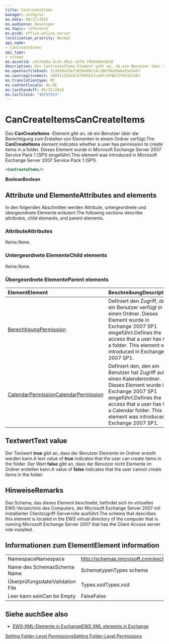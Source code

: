 ```yaml
---
title: CanCreateItems
manager: sethgros
ms.date: 09/17/2015
ms.audience: Developer
ms.topic: reference
ms.prod: office-online-server
localization_priority: Normal
api_name:
- CanCreateItems
api_type:
- schema
ms.assetid: c4574e9a-3c42-40a1-a5f9-79b6560e9b30
description: Das CanCreateItems-Element gibt an, ob ein Benutzer über die Berechtigung zum Erstellen von Elementen in einem Ordner verfügt. Dieses Element wurde in Microsoft Exchange Server 2007 Service Pack 1 (SP1) eingeführt.
ms.openlocfilehash: 313699a15ef3038dd9114c18b76b29aba15e5ab7
ms.sourcegitcommit: 34041125dc8c5f993b21cebfc4f8b72f0fd2cb6f
ms.translationtype: MT
ms.contentlocale: de-DE
ms.lasthandoff: 06/25/2018
ms.locfileid: "19757553"
---
```

# <a name="cancreateitems"></a><span data-ttu-id="08b9e-104">CanCreateItems</span><span class="sxs-lookup"><span data-stu-id="08b9e-104">CanCreateItems</span></span>

<span data-ttu-id="08b9e-105">Das **CanCreateItems** -Element gibt an, ob ein Benutzer über die Berechtigung zum Erstellen von Elementen in einem Ordner verfügt.</span><span class="sxs-lookup"><span data-stu-id="08b9e-105">The **CanCreateItems** element indicates whether a user has permission to create items in a folder.</span></span> <span data-ttu-id="08b9e-106">Dieses Element wurde in Microsoft Exchange Server 2007 Service Pack 1 (SP1) eingeführt.</span><span class="sxs-lookup"><span data-stu-id="08b9e-106">This element was introduced in Microsoft Exchange Server 2007 Service Pack 1 (SP1).</span></span> 
  
```xml
<CanCreateItems/>
```

 <span data-ttu-id="08b9e-107">**Boolean**</span><span class="sxs-lookup"><span data-stu-id="08b9e-107">**Boolean**</span></span>
## <a name="attributes-and-elements"></a><span data-ttu-id="08b9e-108">Attribute und Elemente</span><span class="sxs-lookup"><span data-stu-id="08b9e-108">Attributes and elements</span></span>

<span data-ttu-id="08b9e-109">In den folgenden Abschnitten werden Attribute, untergeordnete und übergeordnete Elemente erläutert.</span><span class="sxs-lookup"><span data-stu-id="08b9e-109">The following sections describe attributes, child elements, and parent elements.</span></span>
  
### <a name="attributes"></a><span data-ttu-id="08b9e-110">Attribute</span><span class="sxs-lookup"><span data-stu-id="08b9e-110">Attributes</span></span>

<span data-ttu-id="08b9e-111">Keine.</span><span class="sxs-lookup"><span data-stu-id="08b9e-111">None.</span></span>
  
### <a name="child-elements"></a><span data-ttu-id="08b9e-112">Untergeordnete Elemente</span><span class="sxs-lookup"><span data-stu-id="08b9e-112">Child elements</span></span>

<span data-ttu-id="08b9e-113">Keine.</span><span class="sxs-lookup"><span data-stu-id="08b9e-113">None.</span></span>
  
### <a name="parent-elements"></a><span data-ttu-id="08b9e-114">Übergeordnete Elemente</span><span class="sxs-lookup"><span data-stu-id="08b9e-114">Parent elements</span></span>

|<span data-ttu-id="08b9e-115">**Element**</span><span class="sxs-lookup"><span data-stu-id="08b9e-115">**Element**</span></span>|<span data-ttu-id="08b9e-116">**Beschreibung**</span><span class="sxs-lookup"><span data-stu-id="08b9e-116">**Description**</span></span>|
|:-----|:-----|
|[<span data-ttu-id="08b9e-117">Berechtigung</span><span class="sxs-lookup"><span data-stu-id="08b9e-117">Permission</span></span>](permission.md) <br/> |<span data-ttu-id="08b9e-p103">Definiert den Zugriff, den ein Benutzer verfügt in einen Ordner. Dieses Element wurde in Exchange 2007 SP1 eingeführt.</span><span class="sxs-lookup"><span data-stu-id="08b9e-p103">Defines the access that a user has to a folder. This element was introduced in Exchange 2007 SP1.</span></span>  <br/> |
|[<span data-ttu-id="08b9e-120">CalendarPermission</span><span class="sxs-lookup"><span data-stu-id="08b9e-120">CalendarPermission</span></span>](calendarpermission.md) <br/> |<span data-ttu-id="08b9e-p104">Definiert den, den ein Benutzer hat Zugriff auf einen Kalenderordner. Dieses Element wurde in Exchange 2007 SP1 eingeführt.</span><span class="sxs-lookup"><span data-stu-id="08b9e-p104">Defines the access that a user has to a Calendar folder. This element was introduced in Exchange 2007 SP1.</span></span>  <br/> |
   
## <a name="text-value"></a><span data-ttu-id="08b9e-123">Textwert</span><span class="sxs-lookup"><span data-stu-id="08b9e-123">Text value</span></span>

<span data-ttu-id="08b9e-124">Der Textwert **true** gibt an, dass der Benutzer Elemente im Ordner erstellt werden kann.</span><span class="sxs-lookup"><span data-stu-id="08b9e-124">A text value of **true** indicates that the user can create items in the folder.</span></span> <span data-ttu-id="08b9e-125">Der Wert **false** gibt an, dass der Benutzer nicht Elemente im Ordner erstellen kann.</span><span class="sxs-lookup"><span data-stu-id="08b9e-125">A value of **false** indicates that the user cannot create items in the folder.</span></span> 
  
## <a name="remarks"></a><span data-ttu-id="08b9e-126">Hinweise</span><span class="sxs-lookup"><span data-stu-id="08b9e-126">Remarks</span></span>

<span data-ttu-id="08b9e-127">Das Schema, das dieses Element beschreibt, befindet sich im virtuellen EWS-Verzeichnis des Computers, der Microsoft Exchange Server 2007 mit installierter Clientzugriff-Serverrolle ausführt.</span><span class="sxs-lookup"><span data-stu-id="08b9e-127">The schema that describes this element is located in the EWS virtual directory of the computer that is running Microsoft Exchange Server 2007 that has the Client Access server role installed.</span></span>
  
## <a name="element-information"></a><span data-ttu-id="08b9e-128">Informationen zum Element</span><span class="sxs-lookup"><span data-stu-id="08b9e-128">Element information</span></span>

|||
|:-----|:-----|
|<span data-ttu-id="08b9e-129">Namespace</span><span class="sxs-lookup"><span data-stu-id="08b9e-129">Namespace</span></span>  <br/> |http://schemas.microsoft.com/exchange/services/2006/types  <br/> |
|<span data-ttu-id="08b9e-130">Name des Schemas</span><span class="sxs-lookup"><span data-stu-id="08b9e-130">Schema Name</span></span>  <br/> |<span data-ttu-id="08b9e-131">Schematypen</span><span class="sxs-lookup"><span data-stu-id="08b9e-131">Types schema</span></span>  <br/> |
|<span data-ttu-id="08b9e-132">Überprüfungsdatei</span><span class="sxs-lookup"><span data-stu-id="08b9e-132">Validation File</span></span>  <br/> |<span data-ttu-id="08b9e-133">Types.xsd</span><span class="sxs-lookup"><span data-stu-id="08b9e-133">Types.xsd</span></span>  <br/> |
|<span data-ttu-id="08b9e-134">Leer kann sein</span><span class="sxs-lookup"><span data-stu-id="08b9e-134">Can be Empty</span></span>  <br/> |<span data-ttu-id="08b9e-135">False</span><span class="sxs-lookup"><span data-stu-id="08b9e-135">False</span></span>  <br/> |
   
## <a name="see-also"></a><span data-ttu-id="08b9e-136">Siehe auch</span><span class="sxs-lookup"><span data-stu-id="08b9e-136">See also</span></span>



- [<span data-ttu-id="08b9e-137">EWS-XML-Elemente in Exchange</span><span class="sxs-lookup"><span data-stu-id="08b9e-137">EWS XML elements in Exchange</span></span>](ews-xml-elements-in-exchange.md)


[<span data-ttu-id="08b9e-138">Setting Folder-Level Permissions</span><span class="sxs-lookup"><span data-stu-id="08b9e-138">Setting Folder-Level Permissions</span></span>](http://msdn.microsoft.com/library/c7530e86-5112-401c-b10a-9c054ae59f07%28Office.15%29.aspx)

